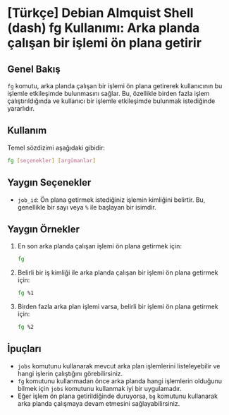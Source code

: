 # [Türkçe] Debian Almquist Shell (dash) fg Kullanımı: Arka planda çalışan bir işlemi ön plana getirir

## Genel Bakış
`fg` komutu, arka planda çalışan bir işlemi ön plana getirerek kullanıcının bu işlemle etkileşimde bulunmasını sağlar. Bu, özellikle birden fazla işlem çalıştırıldığında ve kullanıcı bir işlemle etkileşimde bulunmak istediğinde yararlıdır.

## Kullanım
Temel sözdizimi aşağıdaki gibidir:

```bash
fg [seçenekler] [argümanlar]
```

## Yaygın Seçenekler
- `job_id`: Ön plana getirmek istediğiniz işlemin kimliğini belirtir. Bu, genellikle bir sayı veya `%` ile başlayan bir isimdir.

## Yaygın Örnekler
1. En son arka planda çalışan işlemi ön plana getirmek için:
   ```bash
   fg
   ```

2. Belirli bir iş kimliği ile arka planda çalışan bir işlemi ön plana getirmek için:
   ```bash
   fg %1
   ```

3. Birden fazla arka plan işlemi varsa, belirli bir işlemi ön plana getirmek için:
   ```bash
   fg %2
   ```

## İpuçları
- `jobs` komutunu kullanarak mevcut arka plan işlemlerini listeleyebilir ve hangi işlerin çalıştığını görebilirsiniz.
- `fg` komutunu kullanmadan önce arka planda hangi işlemlerin olduğunu bilmek için `jobs` komutunu kullanmak iyi bir uygulamadır.
- Eğer işlem ön plana getirildiğinde duruyorsa, `bg` komutunu kullanarak arka planda çalışmaya devam etmesini sağlayabilirsiniz.